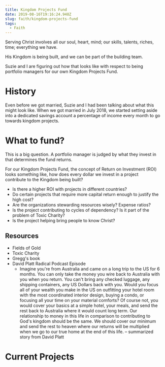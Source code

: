 ```yaml
---
title: Kingdom Projects Fund
date: 2019-08-16T19:16:24.948Z
slug: faith/kingdom-projects-fund
tags:
  - Faith
---
```


Serving Christ involves all our soul, heart, mind; our skills, talents, riches, time; everything we have.

His Kingdom is being built, and we can be part of the building team.

Suzie and I are figuring out how that looks like with respect to being portfolio managers for our own Kingdom Projects Fund.

# History

Even before we got married, Suzie and I had been talking about what this might look like. When we got married in July 2018, we started setting aside into a dedicated savings account a percentage of income every month to go towards kingdom projects.

# What to fund?

This is a big question. A portfolio manager is judged by what they invest in that determines the fund returns.

For our Kingdom Projects Fund, the concept of Return on Investment (ROI) looks something like, how does every dollar we invest in a project contribute to the Kingdom being built?

- Is there a higher ROI with projects in different countries?
- Do certain projects that require more capital return enough to justify the high cost?
- Are the organizations stewarding resources wisely? Expense ratios?
- Is the project contributing to cycles of dependency? Is it part of the problem of Toxic Charity?
- Is the project helping bring people to know Christ?

## Resources

- Fields of Gold
- Toxic Charity
- Gregg's book
- David Platt Radical Podcast Episode
  - Imagine you're from Australia and came on a long trip to the US for 6 months. You can only take the money you wire back to Australia with you when you return. You can't bring any checked luggage, any shipping containers, any US Dollars back with you. Would you focus all of your wealth you make in the US on outfitting your hotel room with the most coordinated interior design, buying a condo, or focusing all your time on your material comforts? Of course not, you would cover your basics at a simple hotel, your meals, and send the rest back to Australia where it would count long term. Our relationship to money in this life in comparison to contributing to God's kingdom should be the same. We should cover our minimum and send the rest to heaven where our returns will be multiplied when we go to our true home at the end of this life. – summarized story from David Platt

# Current Projects
